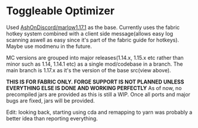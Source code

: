 # Toggleable Optimizer
Used [AshOnDiscord/marlow1.17.1](https://github.com/AshOnDiscord/marlow1.17.1) as the base. 
Currently uses the fabric hotkey system combined with a client side message(allows easy log scanning aswell as easy since it's part of the fabric guide for hotkeys).
Maybe use modmenu in the future.

MC versions are grouped into major releases(1.14.x, 1.15.x etc rather than minor such as 1.14, 1.14.1 etc) as a single mod/codebase in a branch. The main branch is 1.17.x as it's the version of the base src(view above). 

**THIS IS FOR FABRIC ONLY. FORGE SUPPORT IS NOT PLANNED UNLESS EVERYTHING ELSE IS DONE AND WORKING PERFECTLY**
As of now, no precompiled jars are provided as this is still a WIP. Once all ports and major bugs are fixed, jars will be provided.

Edit: looking back, starting using cda and remapping to yarn was probably a better idea than reporting everything.
